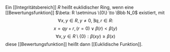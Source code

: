 Ein [[Integritätsbereich]] $R$ heißt euklidischer Ring, wenn eine [[Bewertungsfunktion]] $\beta: R \setminus \{0\} \to \Bbb N_0$ existiert, mit
$$\forall x, y \in R, y \neq 0 ,\exists q, r \in R:$$
$$x = qy + r, (r=0) \vee \beta(r) < \beta(y)$$
$$\forall x, y \in R \setminus \{0\} : \beta(xy) \geq \beta(x)$$
diese [[Bewertungsfunktion]] heißt dann [[Euklidische Funktion]].
